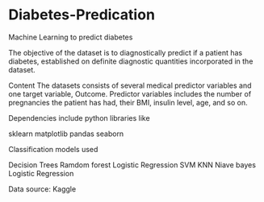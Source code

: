 # Diabetes-Predication

Machine Learning to predict diabetes

The objective of the dataset is to diagnostically predict if a patient has diabetes, established on definite diagnostic quantities incorporated in the dataset.

Content The datasets consists of several medical predictor variables and one target variable, Outcome. Predictor variables includes the number of pregnancies the patient has had, their BMI, insulin level, age, and so on.

Dependencies include python libraries like

 sklearn
 matplotlib
 pandas
 seaborn

Classification models used

 Decision Trees
 Ramdom forest
 Logistic Regression
 SVM
 KNN
 Niave bayes
 Logistic Regression


Data source: Kaggle

